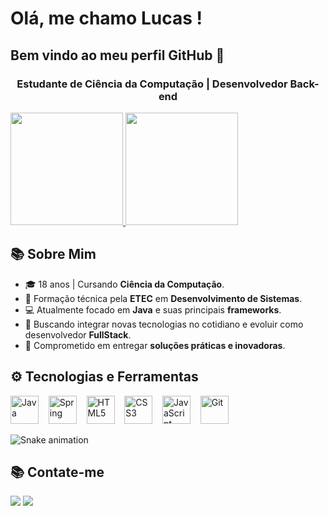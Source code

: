 # Olá, me chamo Lucas ! 
## Bem vindo ao meu perfil GitHub 👋
<h3 align="center">Estudante de Ciência da Computação | Desenvolvedor Back-end </h3>


<div>
<a href="https://github.com/Oliveiiraz">
<img loading="lazy" height="180em" src="https://github-readme-stats.vercel.app/api?username=Oliveiirazl&show_icons=true&theme=tokyonight&include_all_commits=true&count_private=true"/>
<img loading="lazy" height="180em" src="https://github-readme-stats.vercel.app/api/top-langs/?username=Oliveiirazl&layout=compact&langs_count=7&theme=tokyonight"/>
</a>
</div>

## 📚 Sobre Mim

- 🎓 18 anos | Cursando **Ciência da Computação**.
- 📜 Formação técnica pela **ETEC** em **Desenvolvimento de Sistemas**.
- 💻 Atualmente focado em **Java** e suas principais **frameworks**.
- 🌱 Buscando integrar novas tecnologias no cotidiano e evoluir como desenvolvedor **FullStack**.
- 🎯 Comprometido em entregar **soluções práticas e inovadoras**.

## ⚙️ Tecnologias e Ferramentas

<p align="">
  <img src="https://cdn.jsdelivr.net/gh/devicons/devicon/icons/java/java-original.svg" width="45" height="45" alt="Java" />&nbsp;&nbsp;&nbsp;
  <img src="https://cdn.jsdelivr.net/gh/devicons/devicon/icons/spring/spring-original.svg" width="45" height="45" alt="Spring" />&nbsp;&nbsp;&nbsp;
  <img src="https://cdn.jsdelivr.net/gh/devicons/devicon/icons/html5/html5-original.svg" width="45" height="45" alt="HTML5" />&nbsp;&nbsp;&nbsp;
  <img src="https://cdn.jsdelivr.net/gh/devicons/devicon/icons/css3/css3-original.svg" width="45" height="45" alt="CSS3" />&nbsp;&nbsp;&nbsp;
  <img src="https://cdn.jsdelivr.net/gh/devicons/devicon/icons/javascript/javascript-original.svg" width="45" height="45" alt="JavaScript"/>&nbsp;&nbsp;&nbsp;
  <img src="https://cdn.jsdelivr.net/gh/devicons/devicon/icons/git/git-original.svg" width="45" height="45" alt="Git" />
</p>

![Snake animation](https://github.com/seu-usuário-aqui/Oliveiirazl/blob/output/github-contribution-grid-snake.svg)

## 📚 Contate-me

<div>
<a href="https://www.instagram.com/oliveiira.zl/" target="_blank"><img loading="lazy" src="https://img.shields.io/badge/-Instagram-%23E4405F?style=for-the-badge&logo=instagram&logoColor=white" target="_blank"></a>
<a href = "lo8304179@gmail.com"><img loading="lazy" src="https://img.shields.io/badge/Gmail-D14836?style=for-the-badge&logo=gmail&logoColor=white" target="_blank"></a> 
</div>

